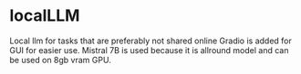 # localLLM
Local llm for tasks that are preferably not shared online
Gradio is added for GUI for easier use. 
Mistral 7B is used because it is allround model and can be used on 8gb vram GPU. 